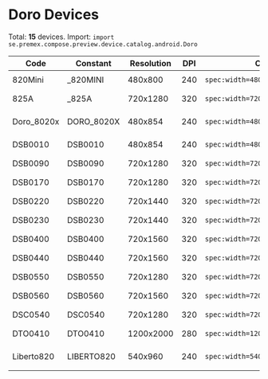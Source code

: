 # Doro Devices

Total: **15** devices. Import: `import se.premex.compose.preview.device.catalog.android.Doro`

| Code | Constant | Resolution | DPI | Compose Spec | Preview Usage |
|------|----------|------------|-----|-------------|---------------|
| 820Mini | _820MINI | 480x800 | 240 | `spec:width=480px,height=800px,dpi=240` | `@Preview(device = Doro._820MINI)` |
| 825A | _825A | 720x1280 | 320 | `spec:width=720px,height=1280px,dpi=320` | `@Preview(device = Doro._825A)` |
| Doro_8020x | DORO_8020X | 480x854 | 240 | `spec:width=480px,height=854px,dpi=240` | `@Preview(device = Doro.DORO_8020X)` |
| DSB0010 | DSB0010 | 480x854 | 240 | `spec:width=480px,height=854px,dpi=240` | `@Preview(device = Doro.DSB0010)` |
| DSB0090 | DSB0090 | 720x1280 | 320 | `spec:width=720px,height=1280px,dpi=320` | `@Preview(device = Doro.DSB0090)` |
| DSB0170 | DSB0170 | 720x1280 | 320 | `spec:width=720px,height=1280px,dpi=320` | `@Preview(device = Doro.DSB0170)` |
| DSB0220 | DSB0220 | 720x1440 | 320 | `spec:width=720px,height=1440px,dpi=320` | `@Preview(device = Doro.DSB0220)` |
| DSB0230 | DSB0230 | 720x1440 | 320 | `spec:width=720px,height=1440px,dpi=320` | `@Preview(device = Doro.DSB0230)` |
| DSB0400 | DSB0400 | 720x1560 | 320 | `spec:width=720px,height=1560px,dpi=320` | `@Preview(device = Doro.DSB0400)` |
| DSB0440 | DSB0440 | 720x1560 | 320 | `spec:width=720px,height=1560px,dpi=320` | `@Preview(device = Doro.DSB0440)` |
| DSB0550 | DSB0550 | 720x1280 | 320 | `spec:width=720px,height=1280px,dpi=320` | `@Preview(device = Doro.DSB0550)` |
| DSB0560 | DSB0560 | 720x1560 | 320 | `spec:width=720px,height=1560px,dpi=320` | `@Preview(device = Doro.DSB0560)` |
| DSC0540 | DSC0540 | 720x1280 | 320 | `spec:width=720px,height=1280px,dpi=320` | `@Preview(device = Doro.DSC0540)` |
| DTO0410 | DTO0410 | 1200x2000 | 280 | `spec:width=1200px,height=2000px,dpi=280` | `@Preview(device = Doro.DTO0410)` |
| Liberto820 | LIBERTO820 | 540x960 | 240 | `spec:width=540px,height=960px,dpi=240` | `@Preview(device = Doro.LIBERTO820)` |

<!-- Generated automatically. Do not edit manually. -->
